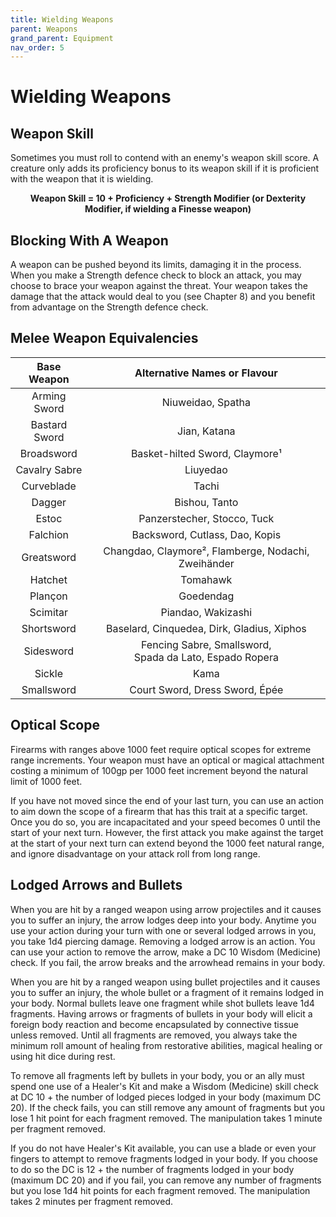 ```yaml
---
title: Wielding Weapons
parent: Weapons
grand_parent: Equipment
nav_order: 5
---
```


# Wielding Weapons

## Weapon Skill
Sometimes you must roll to contend with an enemy's weapon skill score. A creature only adds its proficiency bonus to its weapon skill if it is proficient with the weapon that it is wielding.

<center>

**Weapon Skill = 10 + Proficiency + Strength Modifier (or Dexterity Modifier, if wielding a Finesse weapon)**

</center>

## Blocking With A Weapon
A weapon can be pushed beyond its limits, damaging it in the process. When you make a Strength defence check to block an attack, you may choose to brace your weapon against the threat. Your weapon takes the damage that the attack would deal to you (see Chapter 8) and you benefit from advantage on the Strength defence check.

## Melee Weapon Equivalencies
| Base Weapon | Alternative Names or Flavour |
|:-----------:|:----------------------------:|
| Arming Sword | Niuweidao, Spatha |
| Bastard Sword | Jian, Katana |
| Broadsword | Basket-hilted Sword, Claymore¹ |
| Cavalry Sabre | Liuyedao |
| Curveblade | Tachi |
| Dagger | Bishou, Tanto |
| Estoc | Panzerstecher, Stocco, Tuck |
| Falchion | Backsword, Cutlass, Dao, Kopis |
| Greatsword | Changdao, Claymore², Flamberge, Nodachi, Zweihänder |
| Hatchet | Tomahawk |
| Plançon | Goedendag |
| Scimitar | Piandao, Wakizashi |
| Shortsword | Baselard, Cinquedea, Dirk, Gladius, Xiphos |
| Sidesword | Fencing Sabre, Smallsword,<br>Spada da Lato, Espado Ropera
| Sickle | Kama |
| Smallsword | Court Sword, Dress Sword, Épée |

## Optical Scope
Firearms with ranges above 1000 feet require optical scopes for extreme range increments. Your weapon must have an optical or magical attachment costing a minimum of 100gp per 1000 feet increment beyond the natural limit of 1000 feet.

If you have not moved since the end of your last turn, you can use an action to aim down the scope of a firearm that has this trait at a specific target. Once you do so, you are incapacitated and your speed becomes 0 until the start of your next turn. However, the first attack you make against the target at the start of your next turn can extend beyond the 1000 feet natural range, and ignore disadvantage on your attack roll from long range. 

## Lodged Arrows and Bullets
When you are hit by a ranged weapon using arrow projectiles and it causes you to suffer an injury, the arrow lodges deep into your body. Anytime you use your action during your turn with one or several lodged arrows in you, you take 1d4 piercing damage. Removing a lodged arrow is an action. You can use your action to remove the arrow, make a DC 10 Wisdom (Medicine) check. If you fail, the arrow breaks and the arrowhead remains in your body. 

When you are hit by a ranged weapon using bullet projectiles and it causes you to suffer an injury, the whole bullet or a fragment of it remains lodged in your body. Normal bullets leave one fragment while shot bullets leave 1d4 fragments. 
Having arrows or fragments of bullets in your body will elicit a foreign body reaction and become encapsulated by connective tissue unless removed. Until all fragments are removed, you always take the minimum roll amount of healing from restorative abilities, magical healing or using hit dice during rest.

To remove all fragments left by bullets in your body, you or an ally must spend one use of a Healer's Kit and make a Wisdom (Medicine) skill check at DC 10 + the number of lodged pieces lodged in your body (maximum DC 20). If the check fails, you can still remove any amount of fragments but you lose 1 hit point for each fragment removed. The manipulation takes 1 minute per fragment removed.

If you do not have Healer's Kit available, you can use a blade or even your fingers to attempt to remove fragments lodged in your body. If you choose to do so the DC is 12 + the number of fragments lodged in your body (maximum DC 20) and if you fail, you can remove any number of fragments but you lose 1d4 hit points for each fragment removed. The manipulation takes 2 minutes per fragment removed.
